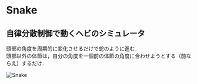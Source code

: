 # Snake
## 自律分散制御で動くヘビのシミュレータ
頭部の角度を周期的に変化させるだけで蛇のように進む． <br>
頭部以外の体節は，自分の角度を一個前の体節の角度に合わせようとする（前ならえ）するだけ．  <br>

![Snake](https://user-images.githubusercontent.com/81505634/114540484-8a08fa80-9c90-11eb-9acd-56963e3390b6.png  "キャプションテキスト")
